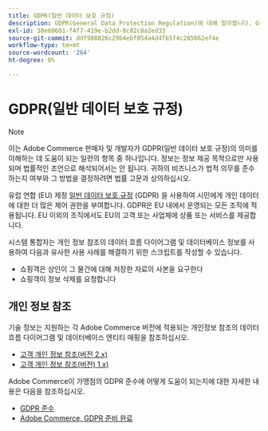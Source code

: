 ```yaml
---
title: GDPR(일반 데이터 보호 규정)
description: GDPR(General Data Protection Regulation)에 대해 알아봅니다. GDPR은 유럽 연합 및 유럽 경제 영역에서 모든 개인에 대한 데이터 보호 및 개인정보 보호를 규정하는 법입니다.
exl-id: 30e60601-f4f7-419e-b2dd-8c82c8a2ed33
source-git-commit: ddf988826c29b4ebf054a4d4fb5f4c285662ef4e
workflow-type: tm+mt
source-wordcount: '264'
ht-degree: 0%

---
```


# GDPR(일반 데이터 보호 규정)

>[!NOTE]
>
>이는 Adobe Commerce 판매자 및 개발자가 GDPR(일반 데이터 보호 규정)의 의미를 이해하는 데 도움이 되는 일련의 항목 중 하나입니다. 정보는 정보 제공 목적으로만 사용되며 법률적인 조언으로 해석되어서는 안 됩니다. 귀하의 비즈니스가 법적 의무를 준수하는지 여부와 그 방법을 결정하려면 법률 고문과 상의하십시오.

유럽 연합 (EU) 제정 [일반 데이터 보호 규정](https://ec.europa.eu/info/law/law-topic/data-protection_en) (GDPR) 을 사용하여 시민에게 개인 데이터에 대한 더 많은 제어 권한을 부여합니다. GDPR은 EU 내에서 운영되는 모든 조직에 적용됩니다. EU 이외의 조직에서도 EU의 고객 또는 사업체에 상품 또는 서비스를 제공합니다.

시스템 통합자는 개인 정보 참조의 데이터 흐름 다이어그램 및 데이터베이스 정보를 사용하여 다음과 유사한 사용 사례를 해결하기 위한 스크립트를 작성할 수 있습니다.

- 쇼핑객은 상인이 그 물건에 대해 저장한 자료의 사본을 요구한다
- 쇼핑객이 정보 삭제를 요청합니다

## 개인 정보 참조

기술 정보는 지원하는 각 Adobe Commerce 버전에 적용되는 개인정보 참조의 데이터 흐름 다이어그램 및 데이터베이스 엔티티 매핑을 참조하십시오.

- [고객 개인 정보 참조(버전 2.x)](data-m2.md)
- [고객 개인 정보 참조(버전) 1.x)](data-m1.md)

Adobe Commerce이 가맹점의 GDPR 준수에 어떻게 도움이 되는지에 대한 자세한 내용은 다음을 참조하십시오.

- [GDPR 준수](https://experienceleague.adobe.com/docs/commerce-admin/start/compliance/privacy/compliance-gdpr.html)
- [Adobe Commerce, GDPR 준비 완료](https://business.adobe.com/privacy/general-data-protection-regulation.html)

